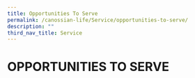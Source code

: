 ```yaml
---
title: Opportunities To Serve
permalink: /canossian-life/Service/opportunities-to-serve/
description: ""
third_nav_title: Service
---
```

# OPPORTUNITIES TO SERVE
